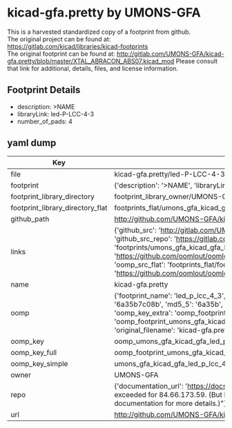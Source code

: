 # kicad-gfa.pretty by UMONS-GFA  
This is a harvested standardized copy of a footprint from github.  
The original project can be found at:  
https://gitlab.com/kicad/libraries/kicad-footprints  
The original footprint can be found at:
http://gitlab.com/UMONS-GFA/kicad-gfa.pretty/blob/master/XTAL_ABRACON_ABS07.kicad_mod
Please consult that link for additional, details, files, and license information.  
## Footprint Details
* description: >NAME  
* libraryLink: led-P-LCC-4-3  
* number_of_pads: 4  
## yaml dump  
| Key | Value |  
| --- | --- |  
| file | kicad-gfa.pretty/led-P-LCC-4-3.kicad_mod |  
| footprint | {'description': '>NAME', 'libraryLink': 'led-P-LCC-4-3', 'number_of_pads': 4} |  
| footprint_library_directory | footprint_library_owner/UMONS-GFA_kicad-gfa.pretty |  
| footprint_library_directory_flat | footprints_flat/umons_gfa_kicad_gfa_led_p_lcc_4_3/working |  
| github_path | http://github.com/UMONS-GFA/kicad-gfa.pretty/blob/master/led-P-LCC-4-3.kicad_mod |  
| links | {'github_src': 'http://gitlab.com/UMONS-GFA/kicad-gfa.pretty/blob/master/XTAL_ABRACON_ABS07.kicad_mod', 'github_src_repo': 'https://gitlab.com/kicad/libraries/kicad-footprints', 'oomp_bot': 'footprints/umons_gfa_kicad_gfa_led_p_lcc_4_3/working', 'oomp_bot_github': 'https://github.com/oomlout/oomlout_oomp_footprint_bot/tree/main/footprints/umons_gfa_kicad_gfa_led_p_lcc_4_3/working', 'oomp_src_flat': 'footprints_flat/footprints_flat/umons_gfa_kicad_gfa_led_p_lcc_4_3/working', 'oomp_src_flat_github': 'https://github.com/oomlout/oomlout_oomp_footprint_src/tree/main/footprints_flat/umons_gfa_kicad_gfa_led_p_lcc_4_3/working'} |  
| name | kicad-gfa.pretty |  
| oomp | {'footprint_name': 'led_p_lcc_4_3', 'library_name': 'kicad_gfa', 'md5': '6a35b7c08bbe91c7ee9b42a1fb25d4d2', 'md5_10': '6a35b7c08b', 'md5_5': '6a35b', 'md5_6': '6a35b7', 'oomp_key': 'oomp_umons_gfa_kicad_gfa_led_p_lcc_4_3', 'oomp_key_extra': 'oomp_footprint_umons_gfa_kicad_gfa_led_p_lcc_4_3', 'oomp_key_full': 'oomp_footprint_umons_gfa_kicad_gfa_led_p_lcc_4_3_6a35b7', 'oomp_key_simple': 'umons_gfa_kicad_gfa_led_p_lcc_4_3', 'original_filename': 'kicad-gfa.pretty/led-P-LCC-4-3.kicad_mod', 'owner_name': 'umons_gfa'} |  
| oomp_key | oomp_umons_gfa_kicad_gfa_led_p_lcc_4_3 |  
| oomp_key_full | oomp_footprint_umons_gfa_kicad_gfa_led_p_lcc_4_3 |  
| oomp_key_simple | umons_gfa_kicad_gfa_led_p_lcc_4_3 |  
| owner | UMONS-GFA |  
| repo | {'documentation_url': 'https://docs.github.com/rest/overview/resources-in-the-rest-api#rate-limiting', 'message': "API rate limit exceeded for 84.66.173.59. (But here's the good news: Authenticated requests get a higher rate limit. Check out the documentation for more details.)"} |  
| url | http://github.com/UMONS-GFA/kicad-gfa.pretty |  


